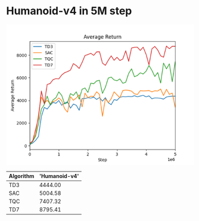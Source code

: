 
# Humanoid-v4 in 5M step

![Humanoid-v4](figures/dpg_Humanoid-v4.png)

| **Algorithm** | 'Humanoid-v4'|
| -------- | ----- |
| TD3  | 4444.00 |
| SAC  | 5004.58 |
| TQC  | 7407.32 |
| TD7  | 8795.41 |